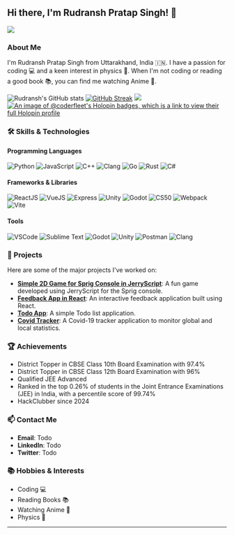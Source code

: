 ## Hi there, I'm Rudransh Pratap Singh! 👋


![](https://komarev.com/ghpvc/?username=coderfleet&color=green)

### About Me
I'm Rudransh Pratap Singh from Uttarakhand, India 🇮🇳. I have a passion for coding 💻 and a keen interest in physics 🔭. When I'm not coding or reading a good book 📚, you can find me watching Anime 🍿.

![Rudransh's GitHub stats](https://github-readme-stats.vercel.app/api?username=CoderFleet&show_icons=true&theme=radical)
[![GitHub Streak](https://streak-stats.demolab.com?user=CoderFleet&theme=gotham)](https://git.io/streak-stats)
<img src="https://github-profile-trophy.vercel.app/?username=CoderFleet&theme=juicyfresh&no-bg=true" />
[![An image of @coderfleet's Holopin badges, which is a link to view their full Holopin profile](https://holopin.me/coderfleet)](https://holopin.io/@coderfleet)

### 🛠️ Skills & Technologies

#### Programming Languages
![Python](https://img.shields.io/badge/Python-3776AB?style=for-the-badge&logo=python&logoColor=white)
![JavaScript](https://img.shields.io/badge/JavaScript-F7DF1E?style=for-the-badge&logo=javascript&logoColor=black)
![C++](https://img.shields.io/badge/C++-00599C?style=for-the-badge&logo=cplusplus&logoColor=white)
![Clang](https://img.shields.io/badge/Clang-000000?style=for-the-badge&logo=clang&logoColor=white)
![Go](https://img.shields.io/badge/Go-00ADD8?style=for-the-badge&logo=go&logoColor=white)
![Rust](https://img.shields.io/badge/Rust-000000?style=for-the-badge&logo=rust&logoColor=white)
![C#](https://img.shields.io/badge/C%23-239120?style=for-the-badge&logo=c-sharp&logoColor=white)

#### Frameworks & Libraries
![ReactJS](https://img.shields.io/badge/ReactJS-61DAFB?style=for-the-badge&logo=react&logoColor=black)
![VueJS](https://img.shields.io/badge/VueJS-4FC08D?style=for-the-badge&logo=vue.js&logoColor=white)
![Express](https://img.shields.io/badge/Express-000000?style=for-the-badge&logo=express&logoColor=white)
![Unity](https://img.shields.io/badge/Unity-000000?style=for-the-badge&logo=unity&logoColor=white)
![Godot](https://img.shields.io/badge/Godot-478CBF?style=for-the-badge&logo=godot-engine&logoColor=white)
![CS50](https://img.shields.io/badge/CS50-000000?style=for-the-badge&logo=cs50&logoColor=white)
![Webpack](https://img.shields.io/badge/Webpack-8DD6F9?style=for-the-badge&logo=webpack&logoColor=black)
![Vite](https://img.shields.io/badge/Vite-646CFF?style=for-the-badge&logo=vite&logoColor=white)

#### Tools
![VSCode](https://img.shields.io/badge/VSCode-007ACC?style=for-the-badge&logo=visual-studio-code&logoColor=white)
![Sublime Text](https://img.shields.io/badge/Sublime_Text-FF9800?style=for-the-badge&logo=sublime-text&logoColor=white)
![Godot](https://img.shields.io/badge/Godot-478CBF?style=for-the-badge&logo=godot-engine&logoColor=white)
![Unity](https://img.shields.io/badge/Unity-000000?style=for-the-badge&logo=unity&logoColor=white)
![Postman](https://img.shields.io/badge/Postman-FF6C37?style=for-the-badge&logo=postman&logoColor=white)
![Clang](https://img.shields.io/badge/Clang-000000?style=for-the-badge&logo=clang&logoColor=white)

### 🌟 Projects
Here are some of the major projects I've worked on:
- **[Simple 2D Game for Sprig Console in JerryScript](#)**: A fun game developed using JerryScript for the Sprig console.
- **[Feedback App in React](#)**: An interactive feedback application built using React.
- **[Todo App](#)**: A simple Todo list application.
- **[Covid Tracker](#)**: A Covid-19 tracker application to monitor global and local statistics.

### 🏆 Achievements
- District Topper in CBSE Class 10th Board Examination with 97.4%
- District Topper in CBSE Class 12th Board Examination with 96%
- Qualified JEE Advanced
- Ranked in the top 0.26% of students in the Joint Entrance Examinations (JEE) in India, with a percentile score of 99.74%
- HackClubber since 2024

### 📫 Contact Me
- **Email**: Todo
- **LinkedIn**: Todo
- **Twitter**: Todo

### 📚 Hobbies & Interests
- Coding 💻
- Reading Books 📚
- Watching Anime 🍿
- Physics 🔭

---

